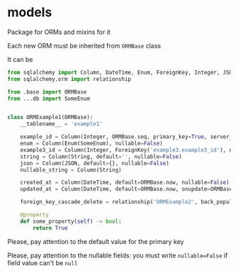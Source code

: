 # models

Package for ORMs and mixins for it

Each new ORM must be inherited from `ORMBase` class

It can be
```python
from sqlalchemy import Column, DateTime, Enum, ForeignKey, Integer, JSON, String
from sqlalchemy.orm import relationship

from .base import ORMBase
from ...db import SomeEnum


class ORMExample1(ORMBase):
    __tablename__ = 'example1'

    example_id = Column(Integer, ORMBase.seq, primary_key=True, server_default=ORMBase.seq.next_value())
    enum = Column(Enum(SomeEnum), nullable=False)
    example3_id = Column(Integer, ForeignKey('example3.example3_id'), nullable=False)
    string = Column(String, default='', nullable=False)
    json = Column(JSON, default={}, nullable=False)
    nullable_string = Column(String)

    created_at = Column(DateTime, default=ORMBase.now, nullable=False)
    updated_at = Column(DateTime, default=ORMBase.now, onupdate=ORMBase.now, nullable=False)

    foreign_key_cascade_delete = relationship('ORMExample2', back_populates='example', cascade='all, delete')

    @property
    def some_property(self) -> bool:
        return True
```

Please, pay attention to the default value for the primary key

Please, pay attention to the nullable fields: you must write `nullable=False` if field value can't be `null`
